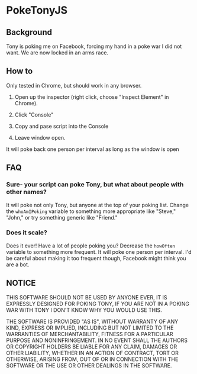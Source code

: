# PokeTonyJS

## Background

Tony is poking me on Facebook, forcing my hand in a poke war I did not want. We are now locked in an arms race.

## How to

Only tested in Chrome, but should work in any browser. 

1) Open up the inspector (right click, choose "Inspect Element" in Chrome).

2) Click "Console"

3) Copy and pase script into the Console

4) Leave window open. 

It will poke back one person per interval  as long as the window is open

## FAQ

### Sure- your script can poke Tony, but what about people with other names?

It will poke not only Tony, but anyone at the top of your poking list. Change the `whoAmIPoking` variable to something more appropriate like "Steve," "John," or try something generic like "Friend."

### Does it scale?

Does it ever! Have a lot of people poking you? Decrease the `howOften` variable to something more frequent. It will poke one person per interval. I'd be careful about making it too frequent though, Facebook might think you are a bot.

## NOTICE

THIS SOFTWARE SHOULD NOT BE USED BY ANYONE EVER, IT IS EXPRESSLY DESIGNED FOR POKING TONY, IF YOU ARE NOT IN A POKING WAR WITH TONY I DON'T KNOW WHY YOU WOULD USE THIS.

THE SOFTWARE IS PROVIDED "AS IS", WITHOUT WARRANTY OF ANY KIND, EXPRESS OR IMPLIED, INCLUDING BUT NOT LIMITED TO THE WARRANTIES OF MERCHANTABILITY, FITNESS FOR A PARTICULAR PURPOSE AND NONINFRINGEMENT. IN NO EVENT SHALL THE AUTHORS OR COPYRIGHT HOLDERS BE LIABLE FOR ANY CLAIM, DAMAGES OR OTHER LIABILITY, WHETHER IN AN ACTION OF CONTRACT, TORT OR OTHERWISE, ARISING FROM, OUT OF OR IN CONNECTION WITH THE SOFTWARE OR THE USE OR OTHER DEALINGS IN THE SOFTWARE.
